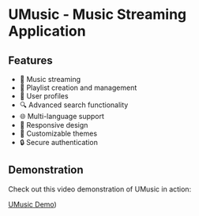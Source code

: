 # UMusic - Music Streaming Application

## Features
- 🎵 Music streaming
- 📝 Playlist creation and management
- 👤 User profiles
- 🔍 Advanced search functionality
- 🌐 Multi-language support
- 📱 Responsive design
- 🎨 Customizable themes
- 🔒 Secure authentication


## Demonstration
Check out this video demonstration of UMusic in action:

[UMusic Demo](https://youtu.be/ByI1lBVQtJE))
